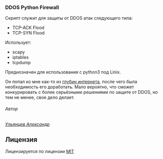 ### DDOS Python Firewall

Скрипт служит для защиты от DDOS атак следующего типа:
- TCP-ACK Flood
- TCP-SYN Flood

Использует:
- scapy
- iptables
- tcpdump

Преднозначен для использования c python3 под Linix.

Он попал ко мне как-то из [глубин интернета](https://hastebin.com/ruxacodino.py), после чего была необходимость его доработать. Мало вероятно, что сможет конкурировать с более серьёзными решениями по защите от DDOS, но тем не менее, свое дело делает.

###### Автор

[*Ульянцев Александр*](mailto:it.bumerang@gmail.com)

## Лицензия
Лицензируется по лицензии [MIT](LICENSE.txt)
